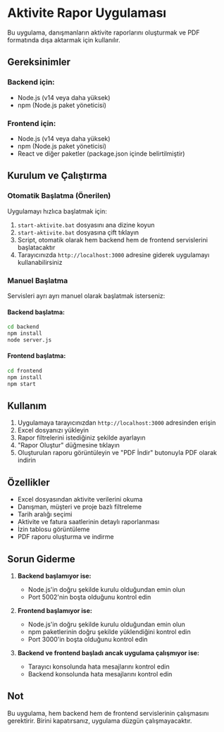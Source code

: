 # Aktivite Rapor Uygulaması

Bu uygulama, danışmanların aktivite raporlarını oluşturmak ve PDF formatında dışa aktarmak için kullanılır.

## Gereksinimler

### Backend için:
- Node.js (v14 veya daha yüksek)
- npm (Node.js paket yöneticisi)

### Frontend için:
- Node.js (v14 veya daha yüksek)
- npm (Node.js paket yöneticisi)
- React ve diğer paketler (package.json içinde belirtilmiştir)

## Kurulum ve Çalıştırma

### Otomatik Başlatma (Önerilen)

Uygulamayı hızlıca başlatmak için:

1. `start-aktivite.bat` dosyasını ana dizine koyun
2. `start-aktivite.bat` dosyasına çift tıklayın
3. Script, otomatik olarak hem backend hem de frontend servislerini başlatacaktır
4. Tarayıcınızda `http://localhost:3000` adresine giderek uygulamayı kullanabilirsiniz

### Manuel Başlatma

Servisleri ayrı ayrı manuel olarak başlatmak isterseniz:

#### Backend başlatma:
```bash
cd backend
npm install
node server.js
```

#### Frontend başlatma:
```bash
cd frontend
npm install
npm start
```

## Kullanım

1. Uygulamaya tarayıcınızdan `http://localhost:3000` adresinden erişin
2. Excel dosyanızı yükleyin
3. Rapor filtrelerini istediğiniz şekilde ayarlayın
4. "Rapor Oluştur" düğmesine tıklayın
5. Oluşturulan raporu görüntüleyin ve "PDF İndir" butonuyla PDF olarak indirin

## Özellikler

- Excel dosyasından aktivite verilerini okuma
- Danışman, müşteri ve proje bazlı filtreleme
- Tarih aralığı seçimi
- Aktivite ve fatura saatlerinin detaylı raporlanması
- İzin tablosu görüntüleme
- PDF raporu oluşturma ve indirme

## Sorun Giderme

1. **Backend başlamıyor ise:**
   - Node.js'in doğru şekilde kurulu olduğundan emin olun
   - Port 5002'nin boşta olduğunu kontrol edin

2. **Frontend başlamıyor ise:**
   - Node.js'in doğru şekilde kurulu olduğundan emin olun
   - npm paketlerinin doğru şekilde yüklendiğini kontrol edin
   - Port 3000'in boşta olduğunu kontrol edin

3. **Backend ve frontend başladı ancak uygulama çalışmıyor ise:**
   - Tarayıcı konsolunda hata mesajlarını kontrol edin
   - Backend konsolunda hata mesajlarını kontrol edin

## Not

Bu uygulama, hem backend hem de frontend servislerinin çalışmasını gerektirir. Birini kapatırsanız, uygulama düzgün çalışmayacaktır.